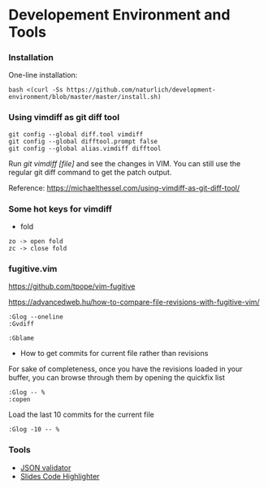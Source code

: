 # Developement Environment and Tools

### Installation

One-line installation:

```
bash <(curl -Ss https://github.com/naturlich/development-environment/blob/master/master/install.sh)
```

### Using vimdiff as git diff tool
```
git config --global diff.tool vimdiff
git config --global difftool.prompt false
git config --global alias.vimdiff difftool
```

Run *git vimdiff [file]* and see the changes in VIM.
You can still use the regular git diff command to get the patch output.

Reference: https://michaelthessel.com/using-vimdiff-as-git-diff-tool/


### Some hot keys for vimdiff
- fold
```
zo -> open fold
zc -> close fold
```
### fugitive.vim

https://github.com/tpope/vim-fugitive

https://advancedweb.hu/how-to-compare-file-revisions-with-fugitive-vim/

```
:Glog --oneline
:Gvdiff
```

```
:Gblame
```

- How to get commits for current file rather than revisions

For sake of completeness, once you have the revisions loaded in your buffer, you can browse through them by opening the quickfix list
```
:Glog -- %
:copen
```

Load the last 10 commits for the current file
```
:Glog -10 -- %
```

### Tools
- [JSON validator](https://jsonformatter.curiousconcept.com/)
- [Slides Code Highlighter](https://romannurik.github.io/SlidesCodeHighlighter/)
